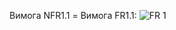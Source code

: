 Вимога NFR1.1 = Вимога FR1.1:
![FR 1](https://user-images.githubusercontent.com/79446240/191304975-8c2a7a2c-d5fa-44ca-9a0f-562eb7ce7b82.png)
